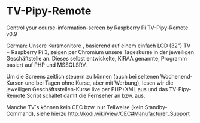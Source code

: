 # TV-Pipy-Remote
Control your  course-information-screen by Raspberry Pi
TV-Pipy-Remote v0.9

German:
Unsere Kursmonitore , basierend auf einem einfach LCD (32") TV + Raspberry Pi 3, 
zeigen per Chromium unsere Tageskurse in der jeweiligen Geschäftstelle an.
Dieses selbst entwickelte, KIRAA genannte, Programm basiert auf PHP und MSSQLSRV.

Um die Screens zeitlich steuern zu können (auch bei seltenen Wochenend-Kursen und bei Tagen ohne Kurse, aber mit Werbung),
lesen wir die jeweiligen Geschäftsstellen-Kurse live per PHP+XML aus und 
das TV-Pipy-Remote Script schaltet damit die Fernseher an bzw. aus.

Manche TV´s können kein CEC bzw. nur Teilweise (kein Standby-Command), siehe hierzu
http://kodi.wiki/view/CEC#Manufacturer_Support
